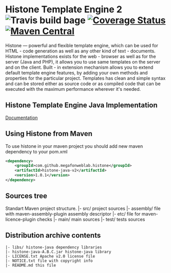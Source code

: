 Histone Template Engine 2 ![Travis build bage](https://travis-ci.org/MegafonWebLab/histone-java2.svg?branch=v2) [![Coverage Status](https://coveralls.io/repos/github/MegafonWebLab/histone-java2/badge.svg?branch=v2)](https://coveralls.io/github/MegafonWebLab/histone-java2) [![Maven Central](https://maven-badges.herokuapp.com/maven-central/com.github.megafonweblab.histone/histone-java-v2/badge.svg)](http://mvnrepository.com/artifact/com.github.megafonweblab.histone/histone-java-v2)
=======================

Histone — powerful and flexible template engine, which can be used for HTML - code generation as well as any other kind of text - documents. Histone implementations exists for the web - browser as well as for the server (Java and PHP), it allows you to use same templates on the server and on the client. Built - in extension mechanism allows you to extend default template engine features, by adding your own methods and properties for the particular project. Templates has clean and simple syntax and can be stored either as source code or as compiled code that can be executed with the maximum performance wherever it's needed.

Histone Template Engine Java Implementation
-------------------------------------------

[Documentation](https://github.com/MegafonWebLab/histone-java2/wiki)

Using Histone from Maven
------------------------
To use histone in your maven project you should add new maven dependency to your pom.xml
```xml
<dependency>
    <groupId>com.github.megafonweblab.histone</groupId>
    <artifactId>histone-java-v2</artifactId>
    <version>1.0.1</version>
</dependency>
```

Sources tree
------------

Standart Maven project structure.
	|- src/ project sources
	     |- assembly/ file with maven-assembly-plugin assembly descriptor
	     |- etc/ file for maven-licence-plugin checks
	     |- main/ main sources
	     |- test/ tests sources


Distribution archive contents
-----------------------------
    |- libs/ histone-java dependency libraries
    |- histone-java-A.B.C.jar histone-java library
    |- LICENSE.txt Apache v2.0 license file
    |- NOTICE.txt file with copyright info
    |- README.md this file

